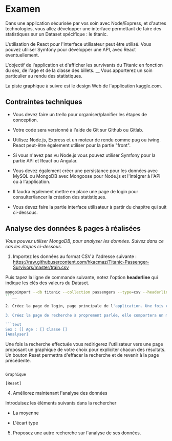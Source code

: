 # Examen

Dans une application sécurisée par vos soin avec Node/Express, et d'autres technologies, vous allez développer une interface permettant de faire des statistiques sur un Dataset spécifique : le titanic.

L'utilisation de React pour l'interface utilisateur peut être utilisé. Vous pouvez utiliser Symfony pour développer une API, avec React éventuellement.

L'objectif de l'application et d'afficher les survivants du Titanic en fonction du sex, de l'age et de la classe des billets.
__
Vous apporterez un soin particulier au rendu des statistiques.

La piste graphique à suivre est le design Web de l'application kaggle.com.

## Contraintes techniques

- Vous devez faire un trello pour organiser/planifier les étapes de conception.

- Votre code sera versionné à l'aide de Git sur Github ou Gitlab.

- Utilisez Node.js, Express et un moteur de rendu comme pug ou twing. React peut-être également utiliser pour la partie "front".

- Si vous n'avez pas vu Node.js vous pouvez utiliser Symfony pour la partie API et React ou Angular.

- Vous devez également créer une persistance pour les données avec MySQL ou MongoDB avec Mongoose pour Node.js et l'intégrer à l'API ou à l'application.

- Il faudra également mettre en place une page de login pour consulter/lancer la création des statistiques.

- Vous devez faire la partie interface utilisateur à partir du chapitre qui suit ci-dessous.

## Analyse des données & pages à réalisées

*Vous pouvez utiliser MongoDB, pour analyser les données. Suivez dans ce cas les étapes ci-dessous.*

1. Importez les données au format CSV à l'adresse suivante : https://raw.githubusercontent.com/hkacmaz/Titanic-Passenger-Survivors/master/train.csv

Puis tapez la ligne de commande suivante, notez l'option **headerline** qui indique les clés des valeurs du Dataset.

```bash
mongoimport --db titanic --collection passengers --type=csv --headerline --file train.csv --drop
```__

2. Créez la page de login, page principale de l'application. Une fois connecté on sera redirigé vers la page pour lancer les analyses statistiques.

3. Créez la page de recherche à proprement parlée, elle comportera un menu principale permettant de se connecter et déconnecter.

```text
Sex : [] Age : [] Classe []
[Analyser]
```

Une fois la recherche effectuée vous redirigerez l'utilisateur vers une page proposant un graphique de votre choix pour expliciter chacun des résultats. Un bouton Reset permettra d'effacer la recherche et de revenir à la page précédente.

```text

Graphique

[Reset]

```

4. Améliorez maintenant l'analyse des données

Introduisez les éléments suivants dans la rechercher

- La moyenne

- L'écart type

5. Proposez une autre recherche sur l'analyse de ses données.
